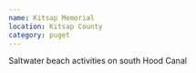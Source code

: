 ```yaml
---
name: Kitsap Memorial
location: Kitsap County
category: puget
---
```


Saltwater beach activities on south Hood Canal

